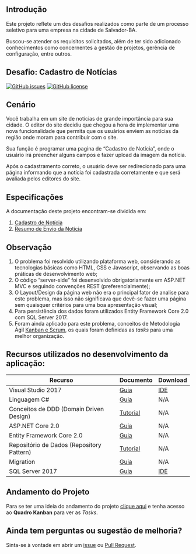 ## Introdução

Este projeto reflete um dos desafios realizados como parte de um processo seletivo para uma empresa na cidade de Salvador-BA.

Buscou-se atender os requisitos solicitados, além de ter sido adicionado conhecimentos como concernentes a gestão de projetos, gerência de configuração, entre outros.



## Desafio: Cadastro de Notícias

[![GitHub issues][ImagemProblema]][Problemas] [![GitHub license][ImagemLicenca]][Licenca]


## Cenário

Você trabalha em um site de notícias de grande importância para sua cidade. O editor do site decidiu que chegou a hora de implementar uma nova funcionalidade que permita que os usuários enviem as notícias da região onde moram para contribuir com o site.

Sua função é programar uma pagina de “Cadastro de Notícia”, onde o usuário irá preencher alguns campos e fazer upload da imagem da notícia.

Após o cadastramento correto, o usuário deve ser redirecionado para uma página informando que a notícia foi cadastrada corretamente e que será avaliada pelos editores do site.


## Especificações

A documentação deste projeto encontram-se dividida em:

1. [Cadastro de Notícia][CadastroNoticias]
2. [Resumo de Envio da Notícia][ResumoNoticias]

## Observação

1. O problema foi resolvido utilizando plataforma web, considerando as tecnologias básicas como HTML, CSS e Javascript, observando as boas práticas de desenvolvimento web;
2. O código “server-side” foi desenvolvido obrigatoriamente em ASP.NET MVC e seguindo convenções REST (preferencialmente);
3. O Layout/Design da página web não era o principal fator de analise para este problema, mas isso não significava que devê-se fazer uma página sem quaisquer critérios para uma boa apresentação visual;
4. Para persistência dos dados foram utilizados Entity Framework Core 2.0 com SQL Server 2017.
5. Foram ainda aplicado para este problema, conceitos de Metodologia Ágil [Kanban e Scrum][ProjetoInnovt], os quais foram definidas as *tasks* para uma melhor organização.


## Recursos utilizados no desenvolvimento da aplicação:

|Recurso                                   |Documento                         |Download          |
|------------------------------------------|----------------------------------|------------------|
|Visual Studio 2017                        |[Guia][GuiaVS2017]                |[IDE][IDEVS2017]  |
|Linguagem C#                              |[Guia][GuiaCSharp]                |N/A               |
|Conceitos de DDD (Domain Driven Design)   |[Tutorial][GuiaDDD]               |N/A               |
|ASP.NET Core 2.0                          |[Guia][GuiaASPNetCore]            |N/A               |
|Entity Framework Core 2.0                 |[Guia][GuiaEntityCore]            |N/A               |
|Repositório de Dados (Repository Pattern) |[Tutorial][GuiaRepositoryPattern] |N/A               |
|Migration                                 |[Guia][GuiaMigrations]            |N/A               |
|SQL Server 2017                           |[Guia][GuiaSQL2017]               |[IDE][IDESQL2017] |


## Andamento do Projeto

Para se ter uma ideia do andamento do projeto [clique aqui][ProjetoInnovt] e tenha acesso ao **Quadro Kanban** para ver as *Tasks*.


## Ainda tem perguntas ou sugestão de melhoria?

Sinta-se à vontade em abrir um [issue][DefeitoInnovt] ou [Pull Request][PullRequest].



[//]: # (Links de referências para os badges deste repositório)

[ImagemProblema]: <https://img.shields.io/github/issues/alexandredorea/Innovt.svg?style=flat-square>
[Problemas]: <https://github.com/alexandredorea/Innovt/issues>
[ImagemLicenca]: <https://img.shields.io/github/license/alexandredorea/Innovt.svg?style=flat-square>
[Licenca]: <https://github.com/alexandredorea/Innovt/blob/master/LICENSE>



[//]: # (Links de referências para os requisitos do sistema)

[CadastroNoticias]: <https://github.com/alexandredorea/Innovt/blob/master/Documentation/Especification/01%20-%20Pagina%20de%20cadastro%20de%20noticia.md>
[ResumoNoticias]: <https://github.com/alexandredorea/Innovt/blob/master/Documentation/Especification/02%20-%20Pagina%20de%20resumo%20do%20envio%20da%20noticia.md>



[//]: # (Links de referências para o quadro de recursos utilizados)

[GuiaVS2017]: <https://docs.microsoft.com/pt-br/visualstudio/ide/>
[IDEVS2017]: <https://www.visualstudio.com/pt-br/downloads/>
[GuiaCSharp]: <https://docs.microsoft.com/pt-br/dotnet/csharp/>
[GuiaDDD]: <http://www.agileandart.com/2010/07/16/ddd-introducao-a-domain-driven-design/>
[GuiaASPNetCore]: <https://docs.microsoft.com/pt-br/dotnet/core/>
[GuiaEntityCore]: <https://docs.microsoft.com/pt-br/dotnet/framework/>
[GuiaRepositoryPattern]: <https://code.msdn.microsoft.com/windowsdesktop/Implementando-Repositrio-aabcdbce>
[GuiaMigrations]: <https://docs.microsoft.com/pt-br/ef/core/managing-schemas/migrations/>
[GuiaSQL2017]: <https://docs.microsoft.com/pt-br/sql/sql-server/sql-server-technical-documentation>
[IDESQL2017]: <https://www.microsoft.com/pt-br/sql-server/sql-server-downloads>



[//]: # (Links de referências o quadro Kanban do projeto)

[ProjetoInnovt]: <https://github.com/alexandredorea/Innovt/projects/1>



[//]: # (Links de referências aos problemas neste projeto)

[DefeitoInnovt]: <https://github.com/alexandredorea/Innovt/issues>
[PullRequest]: <https://github.com/alexandredorea/Innovt/pulls>